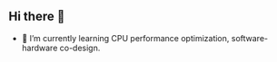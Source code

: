 
## Hi there 👋
- 🌱 I’m currently learning CPU performance optimization, software-hardware co-design.
<!--
![Top Langs](https://github-readme-stats.vercel.app/api/top-langs/?username=weidingliu)
-->
<!--
![Anurag's GitHub stats](https://github-readme-stats.vercel.app/api?username=weidingliu)
-->

<!--
**weidingliu/weidingliu** is a ✨ _special_ ✨ repository because its `README.md` (this file) appears on your GitHub profile.

Here are some ideas to get you started:

- 🔭 I’m currently working on ...
- 🌱 I’m currently learning ...
- 👯 I’m looking to collaborate on ...
- 🤔 I’m looking for help with ...
- 💬 Ask me about ...
- 📫 How to reach me: ...
- 😄 Pronouns: ...
- ⚡ Fun fact: ...
-->
